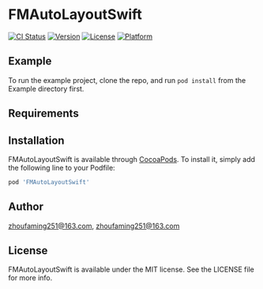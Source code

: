 # FMAutoLayoutSwift

[![CI Status](https://img.shields.io/travis/zhoufaming251@163.com/FMAutoLayoutSwift.svg?style=flat)](https://travis-ci.org/zhoufaming251@163.com/FMAutoLayoutSwift)
[![Version](https://img.shields.io/cocoapods/v/FMAutoLayoutSwift.svg?style=flat)](https://cocoapods.org/pods/FMAutoLayoutSwift)
[![License](https://img.shields.io/cocoapods/l/FMAutoLayoutSwift.svg?style=flat)](https://cocoapods.org/pods/FMAutoLayoutSwift)
[![Platform](https://img.shields.io/cocoapods/p/FMAutoLayoutSwift.svg?style=flat)](https://cocoapods.org/pods/FMAutoLayoutSwift)

## Example

To run the example project, clone the repo, and run `pod install` from the Example directory first.

## Requirements

## Installation

FMAutoLayoutSwift is available through [CocoaPods](https://cocoapods.org). To install
it, simply add the following line to your Podfile:

```ruby
pod 'FMAutoLayoutSwift'
```

## Author

zhoufaming251@163.com, zhoufaming251@163.com

## License

FMAutoLayoutSwift is available under the MIT license. See the LICENSE file for more info.
